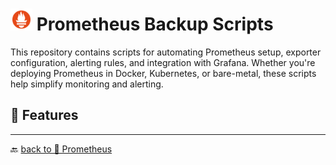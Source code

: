 # <img src="../../Assets/pics/icons8-prometheus-48.svg" width="35"> Prometheus Backup Scripts

This repository contains scripts for automating Prometheus setup, exporter configuration, alerting rules, and integration with Grafana. Whether you're deploying Prometheus in Docker, Kubernetes, or bare-metal, these scripts help simplify monitoring and alerting.

## 🚀 Features


---

🔙 [back to 📂 Prometheus](../)
